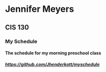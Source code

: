 # Jennifer Meyers
## CIS 130
### My Schedule
#### The schedule for my morning preschool class
##### https://github.com/Jhenderkott/myschedule
